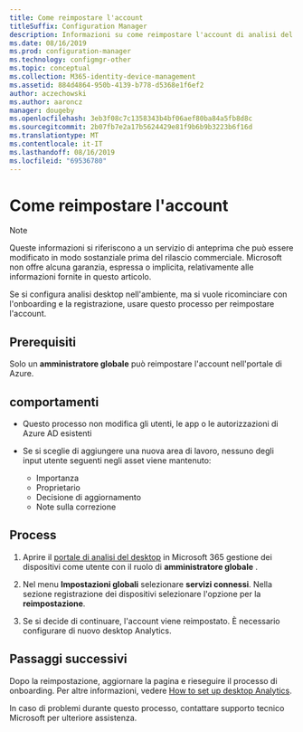 ```yaml
---
title: Come reimpostare l'account
titleSuffix: Configuration Manager
description: Informazioni su come reimpostare l'account di analisi del desktop.
ms.date: 08/16/2019
ms.prod: configuration-manager
ms.technology: configmgr-other
ms.topic: conceptual
ms.collection: M365-identity-device-management
ms.assetid: 884d4864-950b-4139-b778-d5368e1f6ef2
author: aczechowski
ms.author: aaroncz
manager: dougeby
ms.openlocfilehash: 3eb3f08c7c1358343b4bf06aef80ba84a5fb8d8c
ms.sourcegitcommit: 2b07fb7e2a17b5624429e81f9b6b9b3223b6f16d
ms.translationtype: MT
ms.contentlocale: it-IT
ms.lasthandoff: 08/16/2019
ms.locfileid: "69536780"
---
```

# <a name="how-to-reset-your-account"></a>Come reimpostare l'account

<!-- 3733897 -->

> [!Note]  
> Queste informazioni si riferiscono a un servizio di anteprima che può essere modificato in modo sostanziale prima del rilascio commerciale. Microsoft non offre alcuna garanzia, espressa o implicita, relativamente alle informazioni fornite in questo articolo.  

Se si configura analisi desktop nell'ambiente, ma si vuole ricominciare con l'onboarding e la registrazione, usare questo processo per reimpostare l'account.

## <a name="prerequisites"></a>Prerequisiti

Solo un **amministratore globale** può reimpostare l'account nell'portale di Azure.

## <a name="behaviors"></a>comportamenti

- Questo processo non modifica gli utenti, le app o le autorizzazioni di Azure AD esistenti

- Se si sceglie di aggiungere una nuova area di lavoro, nessuno degli input utente seguenti negli asset viene mantenuto:
    - Importanza
    - Proprietario
    - Decisione di aggiornamento
    - Note sulla correzione

## <a name="process"></a>Process

1. Aprire il [portale di analisi del desktop](https://aka.ms/desktopanalytics) in Microsoft 365 gestione dei dispositivi come utente con il ruolo di **amministratore globale** .

1. Nel menu **Impostazioni globali** selezionare **servizi connessi**. Nella sezione registrazione dei dispositivi selezionare l'opzione per la **reimpostazione**.

1. Se si decide di continuare, l'account viene reimpostato. È necessario configurare di nuovo desktop Analytics.

## <a name="next-steps"></a>Passaggi successivi

Dopo la reimpostazione, aggiornare la pagina e rieseguire il processo di onboarding. Per altre informazioni, vedere [How to set up desktop Analytics](/sccm/desktop-analytics/set-up).

In caso di problemi durante questo processo, contattare supporto tecnico Microsoft per ulteriore assistenza.
